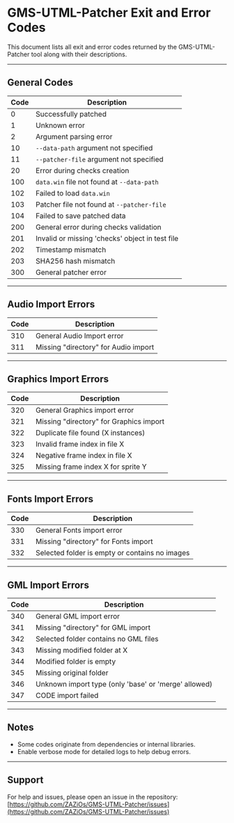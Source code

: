 # GMS-UTML-Patcher Exit and Error Codes

This document lists all exit and error codes returned by the GMS-UTML-Patcher tool along with their descriptions.

---

## General Codes

| Code | Description                                  |
|-------|---------------------------------------------|
| 0     | Successfully patched                         |
| 1     | Unknown error                               |
| 2     | Argument parsing error                       |
| 10    | `--data-path` argument not specified        |
| 11    | `--patcher-file` argument not specified     |
| 20    | Error during checks creation                 |
| 100   | `data.win` file not found at `--data-path`  |
| 102   | Failed to load `data.win`                    |
| 103   | Patcher file not found at `--patcher-file`  |
| 104   | Failed to save patched data                  |
| 200   | General error during checks validation       |
| 201   | Invalid or missing 'checks' object in test file |
| 202   | Timestamp mismatch                           |
| 203   | SHA256 hash mismatch                         |
| 300   | General patcher error                        |

---

## Audio Import Errors

| Code | Description                                  |
|-------|---------------------------------------------|
| 310   | General Audio Import error                   |
| 311   | Missing "directory" for Audio import         |

---

## Graphics Import Errors

| Code | Description                                  |
|-------|---------------------------------------------|
| 320   | General Graphics import error                |
| 321   | Missing "directory" for Graphics import      |
| 322   | Duplicate file found (X instances)           |
| 323   | Invalid frame index in file X                 |
| 324   | Negative frame index in file X                |
| 325   | Missing frame index X for sprite Y            |

---

## Fonts Import Errors

| Code | Description                                  |
|-------|---------------------------------------------|
| 330   | General Fonts import error                   |
| 331   | Missing "directory" for Fonts import         |
| 332   | Selected folder is empty or contains no images |

---

## GML Import Errors

| Code | Description                                  |
|-------|---------------------------------------------|
| 340   | General GML import error                     |
| 341   | Missing "directory" for GML import           |
| 342   | Selected folder contains no GML files        |
| 343   | Missing modified folder at X                  |
| 344   | Modified folder is empty                      |
| 345   | Missing original folder                       |
| 346   | Unknown import type (only 'base' or 'merge' allowed) |
| 347   | CODE import failed                            |

---

## Notes

- Some codes originate from dependencies or internal libraries.  
- Enable verbose mode for detailed logs to help debug errors.

---

## Support

For help and issues, please open an issue in the repository:  
[https://github.com/ZAZiOs/GMS-UTML-Patcher/issues](https://github.com/ZAZiOs/GMS-UTML-Patcher/issues)

